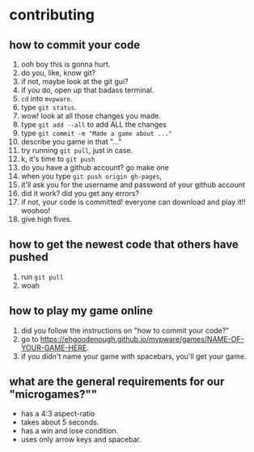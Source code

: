 # contributing #

## how to commit your code ##

1. ooh boy this is gonna hurt.
2. do you, like, know git?
3. if not, maybe look at the git gui?
4. if you do, open up that badass terminal.
5. `cd` into `mvpware`.
6. type `git status`.
7. wow! look at all those changes you made.
8. type `git add --all` to add ALL the changes
9. type `git commit -m "Made a game about ..."`
10. describe you game in that "..."
11. try running `git pull`, just in case.
11. k, it's time to `git push`
12. do you have a github account? go make one
13. when you type `git push origin gh-pages`,
14. it'll ask you for the username and password of your github account
15. did it work? did you get any errors?
16. if not, your code is committed! everyone can download and play it!! woohoo!
17. give high fives.

## how to get the newest code that others have pushed ##

1. run `git pull`
2. woah

## how to play my game online ##

1. did you follow the instructions on "how to commit your code?"
2. go to https://ehgoodenough.github.io/mvpware/games/NAME-OF-YOUR-GAME-HERE.
3. if you didn't name your game with spacebars, you'll get your game.

## what are the general requirements for our "microgames?"" ##

- has a 4:3 aspect-ratio
- takes about 5 seconds.
- has a win and lose condition.
- uses only arrow keys and spacebar.
